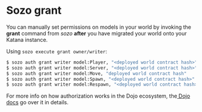 # Sozo grant

You can manually set permissions on models in your world by invoking the **grant** command from 
_sozo_ **after** you have migrated your world onto your Katana instance.

Using `sozo execute grant owner/writer`:
```bash
$ sozo auth grant writer model:Player, "<deployed world contract hash>"
$ sozo auth grant writer model:Server, "<deployed world contract hash>"
$ sozo auth grant writer model:Move, "deployed world contract hash"
$ sozo auth grant writer model:Spawn, "<deployed world contract hash>"
$ sozo auth grant writer model:Respawn, "<deployed world contract hash>"
```

For more info on how authorization works in the Dojo ecosystem, the[ Dojo docs](https://book.dojoengine.org/framework/world/authorization) go over it in details.